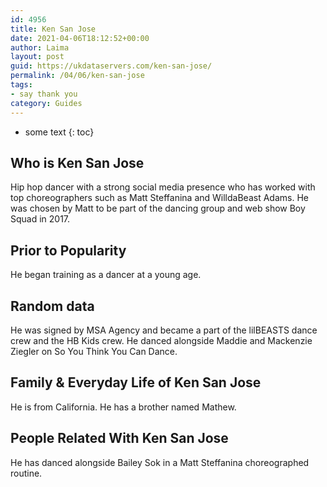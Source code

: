 ```yaml
---
id: 4956
title: Ken San Jose
date: 2021-04-06T18:12:52+00:00
author: Laima
layout: post
guid: https://ukdataservers.com/ken-san-jose/
permalink: /04/06/ken-san-jose
tags:
- say thank you
category: Guides
---
```


* some text
{: toc}


## Who is Ken San Jose
                  
                  
                  
Hip hop dancer with a strong social media presence who has worked with top choreographers such as Matt Steffanina and WilldaBeast Adams. He was chosen by Matt to be part of the dancing group and web show Boy Squad in 2017. 
                  
              
            
              
            
                
                
                
## Prior to Popularity
                  
                  
                  
He began training as a dancer at a young age. 
                  
              
            
              
            
                
                
                
## Random data
                  
                  
                  
He was signed by MSA Agency and became a part of the lilBEASTS dance crew and the HB Kids crew. He danced alongside Maddie and Mackenzie Ziegler on So You Think You Can Dance. 
                  
              
            
              
            
                
                
                
## Family & Everyday Life of Ken San Jose
                  
                  
                  
He is from California. He has a brother named Mathew. 
                  
              
            
              
            
                
                
                
## People Related With Ken San Jose
                  
                  
                  
He has danced alongside Bailey Sok in a Matt Steffanina choreographed routine. 
                  
              
            
              
            
                
              
            
              
              
            
            
              
            
          
          
          